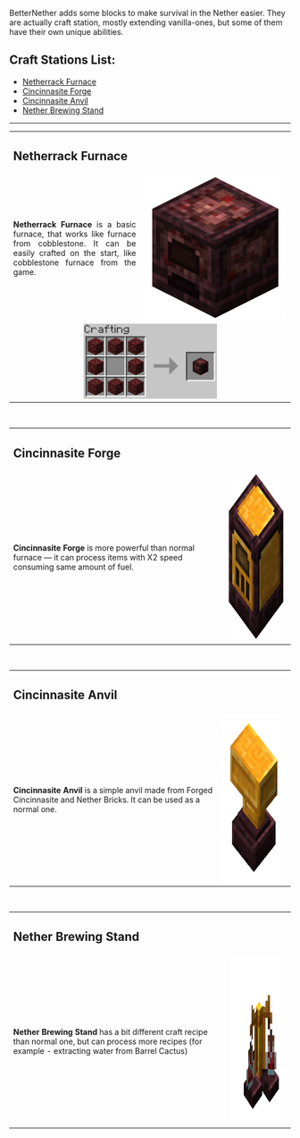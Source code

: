 BetterNether adds some blocks to make survival in the Nether easier. They are actually craft station, mostly extending vanilla-ones, but some of them have their own unique abilities.

## Craft Stations List:
- [Netherrack Furnace](#netherrack-furnace)
- [Cincinnasite Forge](#cincinnasite-forge)
- [Cincinnasite Anvil](#cincinnasite-anvil)
- [Nether Brewing Stand](#nether-brewing-stand)

***

<table width="100%">
	<tr>
		<td colspan="2"><h2>Netherrack Furnace</h2></td>
	</tr>
	<tr>
		<td>
			<div align="justify">
				<b>Netherrack Furnace</b> is a basic furnace, that works like furnace from cobblestone. It can be easily crafted on the start, like cobblestone furnace from the game.
			</div>
		</td>
		<td width="256"><img src="./images/netherrack_furnace.png"></td>
	</tr>
	<tr>
		<td colspan="2">
			<div align="center">
				<img src="./recipes/recipe_netherrack_furnace.png" height="134">
			</div>
		</td>
	</tr>
</table>
<br>

<table width="100%">
	<tr>
		<td colspan="2"><h2>Cincinnasite Forge</h2></td>
	</tr>
	<tr>
		<td><b>Cincinnasite Forge</b> is more powerful than normal furnace — it can process items with X2 speed consuming same amount of fuel.</td>
		<td><img src="./images/cincinnasite_forge.png" height="300"></td>
	</tr>
</table>
<br>

<table width="100%">
	<tr>
		<td colspan="2"><h2>Cincinnasite Anvil</h2></td>
	</tr>
	<tr>
		<td><b>Cincinnasite Anvil</b> is a simple anvil made from Forged Cincinnasite and Nether Bricks. It can be used as a normal one.</td>
		<td><img src="./images/cincinnasite_anvil.png" height="300"></td>
	</tr>
</table>
<br>

<table width="100%">
	<tr>
		<td colspan="2"><h2>Nether Brewing Stand</h2></td>
	</tr>
	<tr>
		<td><b>Nether Brewing Stand</b> has a bit different craft recipe than normal one, but can process more recipes (for example - extracting water from Barrel Cactus)</td>
		<td><img src="./images/nether_brewing_stand.png" height="300"></td>
	</tr>
</table>
<br>